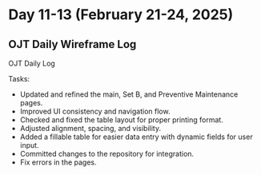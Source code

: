 # Day 11-13 (February 21-24, 2025)

## OJT Daily Wireframe Log
OJT Daily Log

Tasks:
- Updated and refined the main, Set B, and Preventive Maintenance pages. 
- Improved UI consistency and navigation flow. 
- Checked and fixed the table layout for proper printing format. 
- Adjusted alignment, spacing, and visibility. 
- Added a fillable table for easier data entry with dynamic fields for user input. 
- Committed changes to the repository for integration.
- Fix errors in the pages. 
